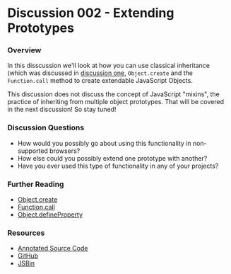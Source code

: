 # Discussion 002 - Extending Prototypes

### Overview

In this disscussion we'll look at how you can use classical inheritance (which was discussed in [discussion one](https://github.com/mcgaryes/crumblies/tree/master/js101/discussions/001), `Object.create` and the `Function.call` method to create extendable JavaScript Objects.

This discussion does not discuss the concept of JavaScript "mixins", the practice of inheriting from multiple object prototypes. That will be covered in the next discussion! So stay tuned! 

### Discussion Questions

* How would you possibly go about using this functionality in non-supported browsers?
* How else could you possibly extend one prototype with another?
* Have you ever used this type of functionality in any of your projects?

### Further Reading

* [Object.create](https://developer.mozilla.org/en-US/docs/JavaScript/Reference/Global_Objects/Object/create)
* [Function.call](https://developer.mozilla.org/en-US/docs/JavaScript/Reference/Global_Objects/Function/call)
* [Object.defineProperty](https://developer.mozilla.org/en-US/docs/JavaScript/Reference/Global_Objects/Object/defineProperty)

### Resources

* [Annotated Source Code](http://emcgary.r1l4b.com/discussions/002_extending-prototypes.html)
* [GitHub](https://github.com/mcgaryes/crumblies/blob/master/js101/discussions/002/)
* [JSBin](http://jsbin.com/urudug/1/edit)